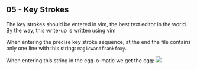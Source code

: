05 - Key Strokes
----------------
The key strokes should be entered in vim, the best text editor in the world. By the way, this write-up is written using vim

When entering the precise key stroke sequence, at the end the file contains only one line with this string: `magicwandfrankfoxy`.

When entering this string in the egg-o-matic we get the egg:
![](./05/egg05.png)
